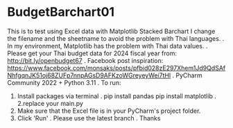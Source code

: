 # BudgetBarchart01
This is to test using Excel data with Matplotlib Stacked Barchart
I change the filename and the sheetname to avoid the problem with Thai languages.
.
In my environment, Matplotlib has the problem with Thai data values.
.
Please get your Thai budget data for 2024 fiscal year from:
http://bit.ly/openbudget67
.
Facebook post inspiration:
https://www.facebook.com/monsaks/posts/pfbid028zE297Xhem1Jd9QdSAfNhfgqnJK51oj68ZUFp7nnpAGsD9AFKzoWGreyeyWei7tHl
.
PyCharm Community 2022 + Python 3.11
.
To run:
1. Install packages via terminal
.
pip install pandas
pip install matplotlib
.
2.replace your main.py
3. Make sure that the Excel file is in your PyCharm's project folder.
4. Click 'Run'
.
Please use the latest branch
.
Thanks
